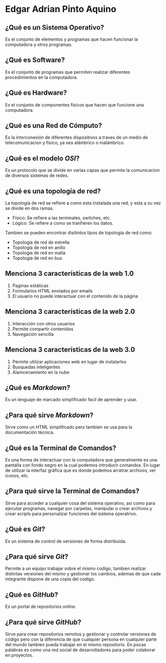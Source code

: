 # Edgar Adrian Pinto Aquino

## ¿Qué es un Sistema Operativo?
Es el conjunto de elementos y programas que hacen funcionar la computadora y otros programas.

## ¿Qué es Software?
Es el conjunto de programas que permiten realizar diferentes procedimientos en la computadora.

## ¿Qué es Hardware?
Es el conjunto de componentes físicos que hacen que funcione una computadora.

## ¿Qué es una Red de Cómputo?
Es la interconexión de diferentes dispositivos a traves de un medio de telecomunicacion y físico, ya sea alámbrico o inalámbrico.

## ¿Qué es el modelo _OSI_?
Es un protocolo que se divide en varias capas que permite la comunicacion de diversos sistemas de redes.

## ¿Qué es una topología de red?
La topología de red se refiere a  como esta instalada una red, y esta a su vez se divide en dos ramas.
- Físico: Se refiere a las terminales, switches, etc.
- Lógico: Se refiere a como se tranfieren los datos.

Tambien se pueden encontrar disitintos tipos de topología de red como:
- Topología de red de estrella
- Topología de red en anillo
- Topología de red en malla
- Topología de red en bus

## Menciona 3 características de la web 1.0 
1. Paginas estáticas
1. Formularios HTML enviados por emails
1. El usuario no puede interactuar con el contenido de la página

## Menciona 3 características de la web 2.0
1. Interacción con otros usuarios
1. Permite compartir contenidos
1. Navegación sencilla

## Menciona 3 características de la web 3.0 
1. Permite utilizar aplicaciones web en lugar de instalarlos
1. Busquedas inteligentes
1. Alamcenamiento en la nube

## ¿Qué es _Markdown_?
Es un lenguaje de marcado simplificado facil de aprender y usar.

## ¿Para qué sirve _Markdown_?
Sirve como un HTML simplificado pero tambien se usa para la documentación técnica.

## ¿Qué es la Terminal de Comandos?
Es una forma de interactuar con la computadora que generalmente es una pantalla con fondo negro en la cual podemos introducir comandos. En lugar de utilizar la interfaz gráfica que es donde podemos arratrar archivos, ver iconos, etc.

## ¿Para qué sirve la Terminal de Comandos?
Sirve para acceder a cualquier cosa del sistema operativo, asi como para ejecutar programas, navegar por carpetas, manipular o crear archivos y crear scripts para personalizar funciones del sistema operatrivo.

## ¿Qué es _Git_?
Es un sistema de control de versiones de forma distribuida.

## ¿Para qué sirve _Git_?
Permite a un equipo trabajar sobre el mismo codigo, tambien realizar distintas versiones del mismo y gestionar los cambios, ademas de que cada integrante dispone de una copia del codigo.

## ¿Qué es _GitHub_? 
Es un portal de repositorios online.

## ¿Para qué sirve _GitHub_?
Sirve para crear repositorios remotos y gestionar y controlar versiones de código pero con la diferencia de que cualquier persona en cualquier parte del mundo tambien pueda trabajar en el mismo repositorio. En pocas palabras es como una red social de desarrolladores para poder colaborar en proyectos.
